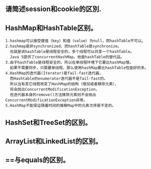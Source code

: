 ## 请简述session和cookie的区別.

## HashMap和HashTable区别。
```
1.hashmap可以接受键值（key）和值（value）为null，而hashTable不可以。
2.hashmap是非synchronized，而hashTable是synchronize。
  也就是说hashTable是线程安全的，多个线程可以共享一个hashTable。
  Java 5提供了concurrentHashMap，他是hashTable的替代品。
3.由于hashTable是线程安全的，所以在单线程环境下它要比hashMap慢。
  如果不需要同步，只需要单线程，那么使用hashMap要比hashTable性能好的多。
4.HashMap的迭代器(Iterator)是fail-fast迭代器，
  而Hashtable的enumerator迭代器不是fail-fast的。
  所以当有其它线程改变了HashMap的结构（增加或者移除元素），
  将会抛出ConcurrentModificationException，
  但迭代器本身的remove()方法移除元素则不会抛出ConcurrentModificationException异常。
5.HashMap不能保证随着时间的推移Map中的元素次序是不变的。

```
## HashSet和TreeSet的区别。

## ArrayList和LinkedList的区别。

## ==与equals的区别。
